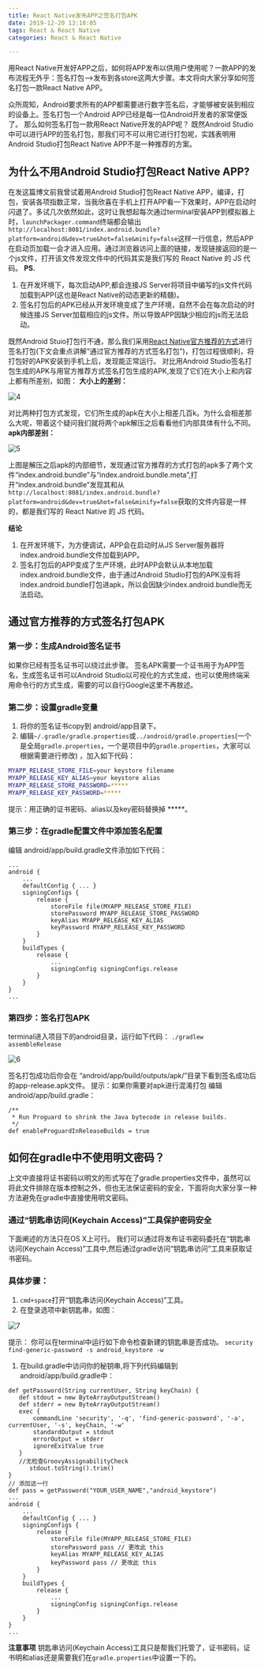 ```yaml
---
title: React Native发布APP之签名打包APK
date: 2019-12-20 13:18:05
tags: React & React Native
categories: React & React Native

---
```


用React Native开发好APP之后，如何将APP发布以供用户使用呢？一款APP的发布流程无外乎：签名打包—>发布到各store这两大步骤。本文将向大家分享如何签名打包一款React Native APP。

众所周知，Android要求所有的APP都需要进行数字签名后，才能够被安装到相应的设备上。签名打包一个Android APP已经是每一位Android开发者的家常便饭了。 那么如何签名打包一款用React Native开发的APP呢？
既然Android Studio中可以进行APP的签名打包，那我们可不可以用它进行打包呢，实践表明用Android Studio打包React Native APP不是一种推荐的方案。

## 为什么不用Android Studio打包React Native APP?

在发这篇博文前我曾试着用Android Studio打包React Native APP，编译，打包，安装各项指数正常，当我欣喜在手机上打开APP看一下效果时，APP在启动时闪退了。多试几次依然如此，这时让我想起每次通过terminal安装APP到模拟器上时，`launchPackager.command`终端都会输出`http://localhost:8081/index.android.bundle?platform=android&dev=true&hot=false&minify=false`这样一行信息，然后APP在启动页加载一会才进入应用。通过浏览器访问上面的链接，发现链接返回的是一个js文件，打开该文件发现文件中的代码其实是我们写的 React Native 的 JS 代码。
**PS.**

1. 在开发环境下，每次启动APP,都会连接JS Server将项目中编写的js文件代码加载到APP(这也是React Native的动态更新的精髓)。
2. 签名打包后的APK已经从开发环境变成了生产环境，自然不会在每次启动的时候连接JS Server加载相应的js文件。所以导致APP因缺少相应的js而无法启动。

既然Android Stuio打包行不通，那么我们采用[React Native官方推荐的方式](http://facebook.github.io/react-native/docs/signed-apk-android.html)进行签名打包(下文会重点讲解“通过官方推荐的方式签名打包”)，打包过程很顺利，将打包好的APK安装到手机上后，发现能正常运行。
对比用Android Studio签名打包生成的APK与用官方推荐方式签名打包生成的APK,发现了它们在大小上和内容上都有所差别，如图：
**大小上的差别：**



![4](H:\上传到git里面的md文件图片\picture\React\4.png)



对比两种打包方式发现，它们所生成的apk在大小上相差几百k。为什么会相差那么大呢，带着这个疑问我们就将两个apk解压之后看看他们内部具体有什么不同。
**apk内部差别：**



![5](H:\上传到git里面的md文件图片\picture\React\5.png)



上图是解压之后apk的内部细节，发现通过官方推荐的方式打包的apk多了两个文件“index.android.bundle”与“index.android.bundle.meta”,打开“index.android.bundle”发现其和从`http://localhost:8081/index.android.bundle?platform=android&dev=true&hot=false&minify=false`获取的文件内容是一样的，都是我们写的 React Native 的 JS 代码。

**结论**

1. 在开发环境下，为方便调试，APP会在启动时从JS Server服务器将index.android.bundle文件加载到APP。
2. 签名打包后的APP变成了生产环境，此时APP会默认从本地加载 index.android.bundle文件，由于通过Android Studio打包的APK没有将index.android.bundle打包进apk，所以会因缺少index.android.bundle而无法启动。

## 通过官方推荐的方式签名打包APK

### 第一步：生成Android签名证书

如果你已经有签名证书可以绕过此步骤。
签名APK需要一个证书用于为APP签名，生成签名证书可以Android Studio以可视化的方式生成，也可以使用终端采用命令行的方式生成，需要的可以自行Google这里不再敖述。

### 第二步：设置gradle变量

1. 将你的签名证书copy到 android/app目录下。
2. 编辑`~/.gradle/gradle.properties`或`../android/gradle.properties`(一个是全局`gradle.properties`，一个是项目中的`gradle.properties`，大家可以根据需要进行修改) ，加入如下代码：

```bash
MYAPP_RELEASE_STORE_FILE=your keystore filename  
MYAPP_RELEASE_KEY_ALIAS=your keystore alias  
MYAPP_RELEASE_STORE_PASSWORD=*****    
MYAPP_RELEASE_KEY_PASSWORD=*****  
```

提示：用正确的证书密码、alias以及key密码替换掉 *****。

### 第三步：在gradle配置文件中添加签名配置

编辑 android/app/build.gradle文件添加如下代码：

```react
...  
android {  
    ...  
    defaultConfig { ... }  
    signingConfigs {  
        release {  
            storeFile file(MYAPP_RELEASE_STORE_FILE)  
            storePassword MYAPP_RELEASE_STORE_PASSWORD  
            keyAlias MYAPP_RELEASE_KEY_ALIAS  
            keyPassword MYAPP_RELEASE_KEY_PASSWORD  
        }  
    }  
    buildTypes {  
        release {  
            ...  
            signingConfig signingConfigs.release  
        }  
    }  
}  
...  
```

### 第四步：签名打包APK

terminal进入项目下的android目录，运行如下代码：
`./gradlew assembleRelease`

![6](H:\上传到git里面的md文件图片\picture\React\6.png)

签名打包成功后你会在 “android/app/build/outputs/apk/”目录下看到签名成功后的app-release.apk文件。
提示：如果你需要对apk进行混淆打包 编辑android/app/build.gradle：

```react
/**     
 * Run Proguard to shrink the Java bytecode in release builds.  
 */  
def enableProguardInReleaseBuilds = true  
```

## 如何在gradle中不使用明文密码？

上文中直接将证书密码以明文的形式写在了gradle.properties文件中，虽然可以将此文件排除在版本控制之外，但也无法保证密码的安全，下面将向大家分享一种方法避免在gradle中直接使用明文密码。

### 通过“钥匙串访问(Keychain Access)”工具保护密码安全

下面阐述的方法只在OS X上可行。
我们可以通过将发布证书密码委托在“钥匙串访问(Keychain Access)”工具中,然后通过gradle访问“钥匙串访问”工具来获取证书密码。

### 具体步骤：

1. `cmd+space`打开“钥匙串访问(Keychain Access)”工具。
2. 在登录选项中新钥匙串，如图：



![7](H:\上传到git里面的md文件图片\picture\React\7.png)

提示： 你可以在terminal中运行如下命令检查新建的钥匙串是否成功。
`security find-generic-password -s android_keystore -w`

1. 在build.gradle中访问你的秘钥串,将下列代码编辑到android/app/build.gradle中：

```react
def getPassword(String currentUser, String keyChain) {
   def stdout = new ByteArrayOutputStream()
   def stderr = new ByteArrayOutputStream()
   exec {
       commandLine 'security', '-q', 'find-generic-password', '-a', currentUser, '-s', keyChain, '-w'
       standardOutput = stdout
       errorOutput = stderr
       ignoreExitValue true
   }
   //无检查GroovyAssignabilityCheck
      stdout.toString().trim()
}
// 添加这一行
def pass = getPassword("YOUR_USER_NAME","android_keystore")
...
android {
    ...
    defaultConfig { ... }
    signingConfigs {
        release {
            storeFile file(MYAPP_RELEASE_STORE_FILE)
            storePassword pass // 更改此 this
            keyAlias MYAPP_RELEASE_KEY_ALIAS
            keyPassword pass // 更改此 this
        }
    }
    buildTypes {
        release {
            ...
            signingConfig signingConfigs.release
        }
    }
}
...
```

**注意事项**
钥匙串访问(Keychain Access)工具只是帮我们托管了，证书密码，证书明和alias还是需要我们在`gradle.properties`中设置一下的。